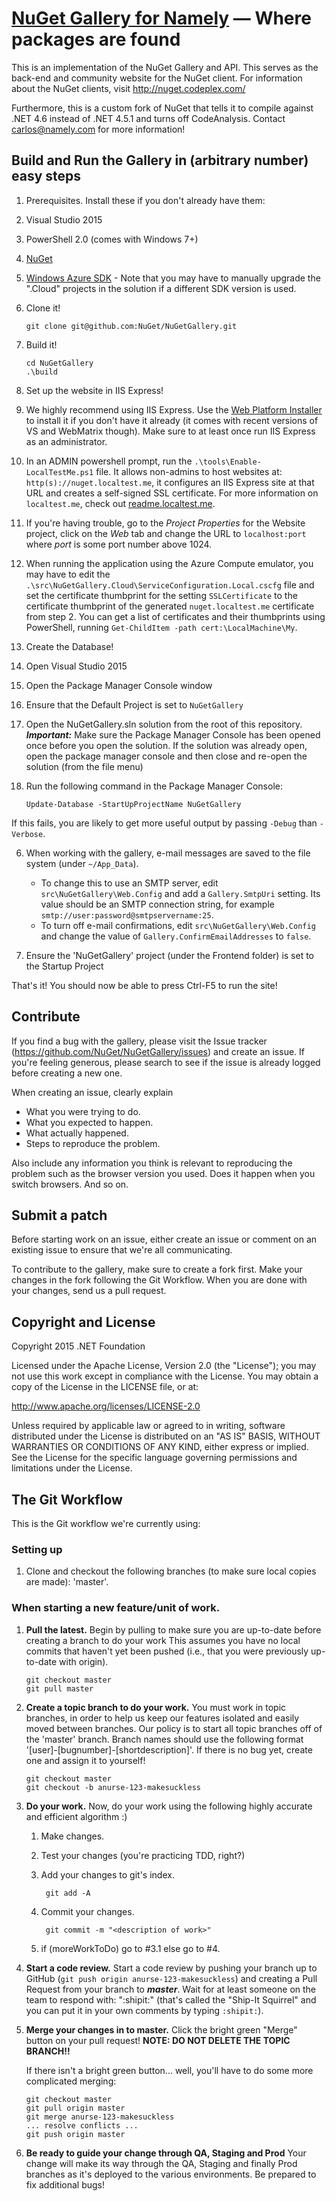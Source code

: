[NuGet Gallery for Namely](http://nuget.org/) — Where packages are found 
=======================================================================


This is an implementation of the NuGet Gallery and API. This serves as the back-end and community 
website for the NuGet client. For information about the NuGet clients, visit http://nuget.codeplex.com/

Furthermore, this is a custom fork of NuGet that tells it to compile against .NET 4.6 instead of .NET 4.5.1 and turns off CodeAnalysis. Contact
carlos@namely.com for more information!

## Build and Run the Gallery in (arbitrary number) easy steps

1. Prerequisites. Install these if you don't already have them:
 1. Visual Studio 2015
 2. PowerShell 2.0 (comes with Windows 7+)
 3. [NuGet](http://docs.nuget.org/docs/start-here/installing-nuget)
 4. [Windows Azure SDK](http://www.microsoft.com/windowsazure/sdk/) - Note that you may have to manually upgrade the ".Cloud" projects in the solution if a different SDK version is used.
2. Clone it!
    
    ```git clone git@github.com:NuGet/NuGetGallery.git```
3. Build it!
    
    ```
    cd NuGetGallery
    .\build
    ```
4. Set up the website in IIS Express!
 1. We highly recommend using IIS Express. Use the [Web Platform Installer](http://microsoft.com/web) to install it if you don't have it already (it comes with recent versions of VS and WebMatrix though). Make sure to at least once run IIS Express as an administrator.
 2. In an ADMIN powershell prompt, run the `.\tools\Enable-LocalTestMe.ps1` file. It allows non-admins to host websites at: `http(s)://nuget.localtest.me`, it configures an IIS Express site at that URL and creates a self-signed SSL certificate. For more information on `localtest.me`, check out [readme.localtest.me](http://readme.localtest.me).
 3. If you're having trouble, go to the _Project Properties_ for the Website project, click on the _Web_ tab and change the URL to `localhost:port` where _port_ is some port number above 1024.
 4. When running the application using the Azure Compute emulator, you may have to edit the `.\src\NuGetGallery.Cloud\ServiceConfiguration.Local.cscfg` file and set the certificate thumbprint for the setting `SSLCertificate` to the certificate thumbprint of the generated `nuget.localtest.me` certificate from step 2. You can get a list of certificates and their thumbprints using PowerShell, running `Get-ChildItem -path cert:\LocalMachine\My`.

5. Create the Database!
 1. Open Visual Studio 2015
 2. Open the Package Manager Console window
 3. Ensure that the Default Project is set to `NuGetGallery`
 4. Open the NuGetGallery.sln solution from the root of this repository. ***Important:*** Make sure the Package Manager Console has been opened once before you open the solution. If the solution was already open, open the package manager console and then close and re-open the solution (from the file menu)
 5. Run the following command in the Package Manager Console:
 
    ```
    Update-Database -StartUpProjectName NuGetGallery
    ```
If this fails, you are likely to get more useful output by passing `-Debug` than `-Verbose`.

6. When working with the gallery, e-mail messages are saved to the file system (under `~/App_Data`).
    * To change this to use an SMTP server, edit `src\NuGetGallery\Web.Config` and add a `Gallery.SmtpUri` setting. Its value should be an SMTP connection string, for example `smtp://user:password@smtpservername:25`.
    * To turn off e-mail confirmations, edit `src\NuGetGallery\Web.Config` and change the value of `Gallery.ConfirmEmailAddresses` to `false`.

7. Ensure the 'NuGetGallery' project (under the Frontend folder) is set to the Startup Project
  

That's it! You should now be able to press Ctrl-F5 to run the site!

## Contribute
If you find a bug with the gallery, please visit the Issue tracker (https://github.com/NuGet/NuGetGallery/issues) and 
create an issue. If you're feeling generous, please search to see if the issue is already logged before creating a 
new one.

When creating an issue, clearly explain
* What you were trying to do.
* What you expected to happen.
* What actually happened.
* Steps to reproduce the problem.

Also include any information you think is relevant to reproducing the problem such as the browser version you used. 
Does it happen when you switch browsers. And so on.

## Submit a patch
Before starting work on an issue, either create an issue or comment on an existing issue to ensure that we're all 
communicating.

To contribute to the gallery, make sure to create a fork first. Make your changes in the fork following 
the Git Workflow. When you are done with your changes, send us a pull request.

## Copyright and License
Copyright 2015 .NET Foundation

Licensed under the Apache License, Version 2.0 (the "License"); you may not use this work except in compliance with 
the License. You may obtain a copy of the License in the LICENSE file, or at:

http://www.apache.org/licenses/LICENSE-2.0

Unless required by applicable law or agreed to in writing, software distributed under the License is distributed on 
an "AS IS" BASIS, WITHOUT WARRANTIES OR CONDITIONS OF ANY KIND, either express or implied. See the License for the 
specific language governing permissions and limitations under the License.

## The Git Workflow

This is the Git workflow we're currently using:

### Setting up

1. Clone and checkout the following branches (to make sure local copies are made): 'master'.

### When starting a new feature/unit of work.
    
1.  __Pull the latest.__
    Begin by pulling to make sure you are up-to-date before creating a branch to do your work 
    This assumes you have no local commits that haven't yet been pushed (i.e., that you were 
    previously up-to-date with origin).
    
        git checkout master
        git pull master
    
2.  __Create a topic branch to do your work.__
    You must work in topic branches, in order to help us keep our features isolated and easily moved between branches.
    Our policy is to start all topic branches off of the 'master' branch. 
    Branch names should use the following format '[user]-[bugnumber]-[shortdescription]'. If there is no bug yet, 
    create one and assign it to yourself!

        git checkout master
        git checkout -b anurse-123-makesuckless
    
3.  __Do your work.__
    Now, do your work using the following highly accurate and efficient algorithm :)

    1. Make changes.
    2. Test your changes (you're practicing TDD, right?)
    3. Add your changes to git's index.
        
            git add -A

    4. Commit your changes.
        
            git commit -m "<description of work>"
        
    5. if (moreWorkToDo) go to #3.1 else go to #4.

4.  __Start a code review.__
    Start a code review by pushing your branch up to GitHub (```git push origin anurse-123-makesuckless```) and 
    creating a Pull Request from your branch to ***master***. Wait for at least someone on the team to respond with: ":shipit:" (that's called the
    "Ship-It Squirrel" and you can put it in your own comments by typing ```:shipit:```).

5.  __Merge your changes in to master.__
    Click the bright green "Merge" button on your pull request! **NOTE: DO NOT DELETE THE TOPIC BRANCH!!**

    If there isn't a bright green button... well, you'll have to do some more complicated merging:

        git checkout master
        git pull origin master
        git merge anurse-123-makesuckless
        ... resolve conflicts ...
        git push origin master
    
6.  __Be ready to guide your change through QA, Staging and Prod__
    Your change will make its way through the QA, Staging and finally Prod branches as it's deployed to the various environments. Be prepared to fix additional bugs!
